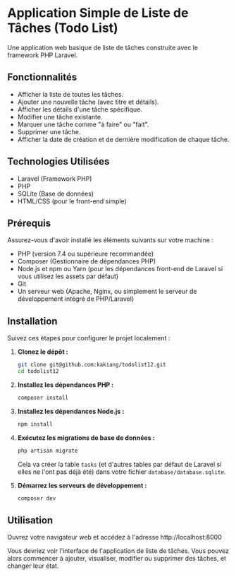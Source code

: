 # Application Simple de Liste de Tâches (Todo List)

Une application web basique de liste de tâches construite avec le framework PHP Laravel.

## Fonctionnalités

* Afficher la liste de toutes les tâches.
* Ajouter une nouvelle tâche (avec titre et détails).
* Afficher les détails d'une tâche spécifique.
* Modifier une tâche existante.
* Marquer une tâche comme "à faire" ou "fait".
* Supprimer une tâche.
* Afficher la date de création et de dernière modification de chaque tâche.

## Technologies Utilisées

* Laravel (Framework PHP)
* PHP
* SQLite (Base de données)
* HTML/CSS (pour le front-end simple)

## Prérequis

Assurez-vous d'avoir installé les éléments suivants sur votre machine :

* PHP (version 7.4 ou supérieure recommandée)
* Composer (Gestionnaire de dépendances PHP)
* Node.js et npm ou Yarn (pour les dépendances front-end de Laravel si vous utilisez les assets par défaut)
* Git
* Un serveur web (Apache, Nginx, ou simplement le serveur de développement intégré de PHP/Laravel)

## Installation

Suivez ces étapes pour configurer le projet localement :

1.  **Clonez le dépôt :**

    ```bash
    git clone git@github.com:kakiang/todolist12.git
    cd todolist12
    ```

2.  **Installez les dépendances PHP :**

    ```bash
    composer install
    ```

3.  **Installez les dépendances Node.js :**

    ```bash
    npm install
    ```

4.  **Exécutez les migrations de base de données :**

    ```bash
    php artisan migrate
    ```
    Cela va créer la table `tasks` (et d'autres tables par défaut de Laravel si elles ne l'ont pas déjà été) dans votre fichier `database/database.sqlite`.

5.  **Démarrez les serveurs de développement :**

    ```bash
    composer dev
    ```

## Utilisation

Ouvrez votre navigateur web et accédez à l'adresse http://localhost:8000

Vous devriez voir l'interface de l'application de liste de tâches. Vous pouvez alors commencer à ajouter, visualiser, modifier ou supprimer des tâches, et changer leur état.

